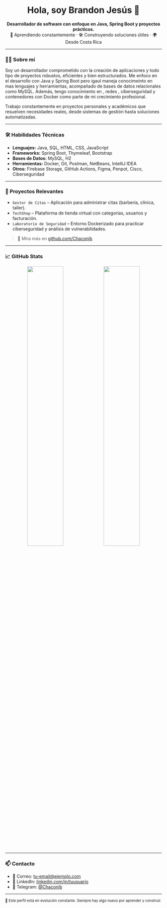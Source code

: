 <h1 align="center">Hola, soy Brandon Jesús 👋</h1>

<p align="center">
  <strong>Desarrollador de software con enfoque en Java, Spring Boot y proyectos prácticos.</strong><br>
  🧠 Aprendiendo constantemente · 🛠️ Construyendo soluciones útiles · 🌍 Desde Costa Rica
</p>

---

### 👨‍💻 Sobre mí

Soy un desarrollador comprometido con la creación de aplicaciones y todo tipo de proyectos robustos, eficientes y bien estructurados. Me enfoco en el desarrollo con Java y Spring Boot pero igaul maneja conocimeinto en mas lenguajes y herramientas, acompañado de bases de datos relacionales como MySQL. Además, tengo conocimiento en , redes , ciberseguridad y contenedores con Docker como parte de mi crecimiento profesional.

Trabajo constantemente en proyectos personales y académicos que resuelven necesidades reales, desde sistemas de gestión hasta soluciones automatizadas.

---

### 🛠️ Habilidades Técnicas

- **Lenguajes:** Java, SQL, HTML, CSS, JavaScript
- **Frameworks:** Spring Boot, Thymeleaf, Bootstrap
- **Bases de Datos:** MySQL, H2
- **Herramientas:** Docker, Git, Postman, NetBeans, IntelliJ IDEA
- **Otros:** Firebase Storage, GitHub Actions, Figma, Penpot,  Cisco, Ciberseguridad 

---

### 📌 Proyectos Relevantes

- `Gestor de Citas` – Aplicación para administrar citas (barbería, clínica, taller).
- `TechShop` – Plataforma de tienda virtual con categorías, usuarios y facturación.
- `Laboratorio de Seguridad` – Entorno Dockerizado para practicar ciberseguridad y análisis de vulnerabilidades.

> 🔗 Mira más en [github.com/Chaconjb](https://github.com/Chaconjb?tab=repositories)

---

### 📈 GitHub Stats

<p align="center">
  <img src="https://github-readme-stats.vercel.app/api?username=Chaconjb&show_icons=true&theme=default" width="48%" />
  <img src="https://github-readme-stats.vercel.app/api/top-langs/?username=Chaconjb&layout=compact&theme=default" width="48%" />
</p>

---

### 📫 Contacto

- 📧 Correo: [tu-email@ejemplo.com](mailto:tu-email@ejemplo.com)
- 💼 LinkedIn: [linkedin.com/in/tuusuario](https://linkedin.com/in/tuusuario)
- 📲 Telegram: [@Chaconjb](https://t.me/Chaconjb)

---

<sub>🚀 Este perfil está en evolución constante. Siempre hay algo nuevo por aprender y construir.</sub>
